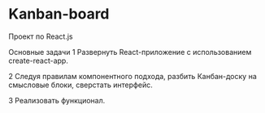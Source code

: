 # Kanban-board
 Проект по React.js

Основные задачи
1 Развернуть React-приложение с использованием create-react-app.

2  Следуя правилам компонентного подхода, разбить Канбан-доску на смысловые блоки, сверстать интерфейс.

3  Реализовать функционал.
